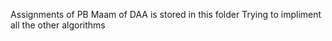 Assignments of PB Maam of DAA is stored in this folder
Trying to impliment all the other algorithms
